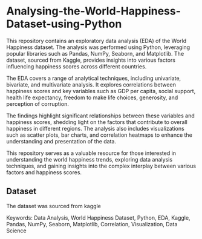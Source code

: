 # Analysing-the-World-Happiness-Dataset-using-Python
This repository contains an exploratory data analysis (EDA) of the World Happiness dataset. The analysis was performed using Python, leveraging popular libraries such as Pandas, NumPy, Seaborn, and Matplotlib. The dataset, sourced from Kaggle, provides insights into various factors influencing happiness scores across different countries.

The EDA covers a range of analytical techniques, including univariate, bivariate, and multivariate analysis. It explores correlations between happiness scores and key variables such as GDP per capita, social support, health life expectancy, freedom to make life choices, generosity, and perception of corruption.

The findings highlight significant relationships between these variables and happiness scores, shedding light on the factors that contribute to overall happiness in different regions. The analysis also includes visualizations such as scatter plots, bar charts, and correlation heatmaps to enhance the understanding and presentation of the data.

This repository serves as a valuable resource for those interested in understanding the world happiness trends, exploring data analysis techniques, and gaining insights into the complex interplay between various factors and happiness scores.


## Dataset
The dataset was sourced from kaggle 

Keywords: Data Analysis, World Happiness Dataset, Python, EDA, Kaggle, Pandas, NumPy, Seaborn, Matplotlib, Correlation, Visualization, Data Science
